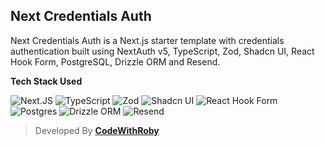 ## Next Credentials Auth

Next Credentials Auth is a Next.js starter template with credentials authentication built using NextAuth v5, TypeScript, Zod, Shadcn UI, React Hook Form, PostgreSQL, Drizzle ORM and Resend.

**Tech Stack Used**

![Next.JS](https://img.shields.io/badge/Next.JS-000000?logo=nextdotjs)
![TypeScript](https://img.shields.io/badge/TypeScript-000000?logo=typescript)
![Zod](https://img.shields.io/badge/Zod-000000?logo=zod)
![Shadcn UI](https://img.shields.io/badge/Shadcn_UI-000000?logo=shadcnui)
![React Hook Form](https://img.shields.io/badge/React_Hook_Form-000000?logo=reacthookform)
![Postgres](https://img.shields.io/badge/PostgreSQL-000000?logo=postgresql)
![Drizzle ORM](https://img.shields.io/badge/Drizzle_ORM-000000?logo=drizzle)
![Resend](https://img.shields.io/badge/Resend-000000?logo=resend)

> Developed By **[CodeWithRoby](https://codewithroby.com/)**
